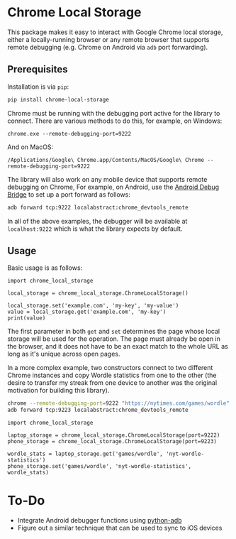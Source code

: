 # Chrome Local Storage

This package makes it easy to interact with Google Chrome local storage, either
a locally-running browser or any remote browser that supports remote debugging
(e.g. Chrome on Android via `adb` port forwarding).


## Prerequisites

Installation is via `pip`:

```bash
pip install chrome-local-storage
```

Chrome must be running with the debugging port active for the library
to connect. There are various methods to do this, for example, on Windows:

```
chrome.exe --remote-debugging-port=9222
```

And on MacOS:

```
/Applications/Google\ Chrome.app/Contents/MacOS/Google\ Chrome --remote-debugging-port=9222
```

The library will also work on any mobile device that supports remote debugging on Chrome,
For example, on Android, use the [Android Debug Bridge](https://developer.android.com/studio/command-line/adb)
to set up a port forward as follows:

```bash
adb forward tcp:9222 localabstract:chrome_devtools_remote
```

In all of the above examples, the debugger will be available at `localhost:9222`
which is what the library expects by default.


## Usage

Basic usage is as follows:

```python3
import chrome_local_storage

local_storage = chrome_local_storage.ChromeLocalStorage()

local_storage.set('example.com', 'my-key', 'my-value')
value = local_storage.get('example.com', 'my-key')
print(value)
```

The first parameter in both `get` and `set` determines the page
whose local storage will be used for the operation. The page must
already be open in the browser, and it does not have to be an exact
match to the whole URL as long as it's unique across open pages.

In a more complex example, two constructors connect to two different
Chrome instances and copy Wordle statistics from one to the other
(the desire to transfer my streak from one device to another was
the original motivation for building this library).

```bash
chrome --remote-debugging-port=9222 "https://nytimes.com/games/wordle"
adb forward tcp:9223 localabstract:chrome_devtools_remote
```

```python3
import chrome_local_storage

laptop_storage = chrome_local_storage.ChromeLocalStorage(port=9222)
phone_storage = chrome_local_storage.ChromeLocalStorage(port=9223)

wordle_stats = laptop_storage.get('games/wordle', 'nyt-wordle-statistics')
phone_storage.set('games/wordle', 'nyt-wordle-statistics', wordle_stats)
```


# To-Do

*  Integrate Android debugger functions using [python-adb](https://github.com/google/python-adb)
*  Figure out a similar technique that can be used to sync to iOS devices
